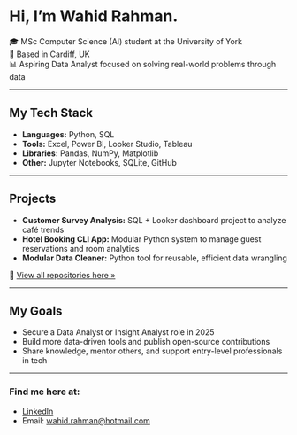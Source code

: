 # Hi, I’m Wahid Rahman.

🎓 MSc Computer Science (AI) student at the University of York  
📍 Based in Cardiff, UK  
📊 Aspiring Data Analyst focused on solving real-world problems through data

---

## My Tech Stack

- **Languages:** Python, SQL  
- **Tools:** Excel, Power BI, Looker Studio, Tableau  
- **Libraries:** Pandas, NumPy, Matplotlib  
- **Other:** Jupyter Notebooks, SQLite, GitHub

---

## Projects

- **Customer Survey Analysis:** SQL + Looker dashboard project to analyze café trends  
- **Hotel Booking CLI App:** Modular Python system to manage guest reservations and room analytics  
- **Modular Data Cleaner:** Python tool for reusable, efficient data wrangling

📎 [View all repositories here »](https://github.com/wahidata?tab=repositories)

---

## My Goals

- Secure a Data Analyst or Insight Analyst role in 2025  
- Build more data-driven tools and publish open-source contributions  
- Share knowledge, mentor others, and support entry-level professionals in tech

---

### Find me here at:

- [LinkedIn](hhtps://linkedin.com/in/wahidrahmanli)
- Email: wahid.rahman@hotmail.com
